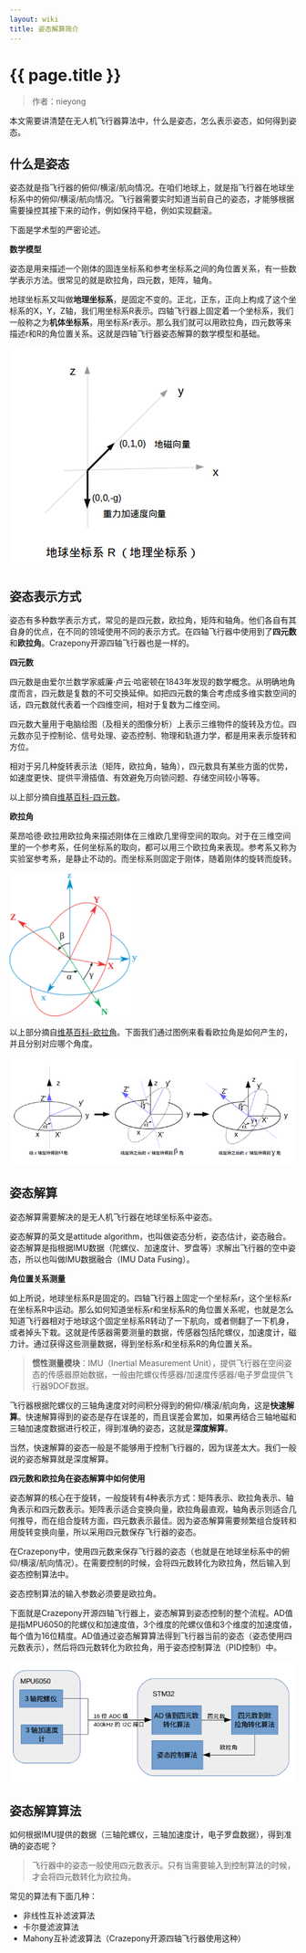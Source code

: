 ```yaml
---
layout: wiki
title: 姿态解算简介
---
```



# {{ page.title }}

> 作者：nieyong

本文需要讲清楚在无人机飞行器算法中，什么是姿态，怎么表示姿态，如何得到姿态。

## 什么是姿态

姿态就是指飞行器的俯仰/横滚/航向情况。在咱们地球上，就是指飞行器在地球坐标系中的俯仰/横滚/航向情况。飞行器需要实时知道当前自己的姿态，才能够根据需要操控其接下来的动作，例如保持平稳，例如实现翻滚。

下面是学术型的严密论述。

**数学模型**

姿态是用来描述一个刚体的固连坐标系和参考坐标系之间的角位置关系，有一些数学表示方法。很常见的就是欧拉角，四元数，矩阵，轴角。

地球坐标系又叫做**地理坐标系**，是固定不变的。正北，正东，正向上构成了这个坐标系的X，Y，Z轴，我们用坐标系R表示。四轴飞行器上固定着一个坐标系，我们一般称之为**机体坐标系**，用坐标系r表示。那么我们就可以用欧拉角，四元数等来描述r和R的角位置关系。这就是四轴飞行器姿态解算的数学模型和基础。

![](/assets/img/earth-coodinate.png)

## 姿态表示方式

姿态有多种数学表示方式，常见的是四元数，欧拉角，矩阵和轴角。他们各自有其自身的优点，在不同的领域使用不同的表示方式。在四轴飞行器中使用到了**四元数**和**欧拉角**。Crazepony开源四轴飞行器也是一样的。

**四元数**

四元数是由爱尔兰数学家威廉·卢云·哈密顿在1843年发现的数学概念。从明确地角度而言，四元数是复数的不可交换延伸。如把四元数的集合考虑成多维实数空间的话，四元数就代表着一个四维空间，相对于复数为二维空间。

四元数大量用于电脑绘图（及相关的图像分析）上表示三维物件的旋转及方位。四元数亦见于控制论、信号处理、姿态控制、物理和轨道力学，都是用来表示旋转和方位。

相对于另几种旋转表示法（矩阵，欧拉角，轴角），四元数具有某些方面的优势，如速度更快、提供平滑插值、有效避免万向锁问题、存储空间较小等等。

以上部分摘自[维基百科-四元数](http://zh.wikipedia.org/wiki/%E5%9B%9B%E5%85%83%E6%95%B0)。

**欧拉角**

莱昂哈德·欧拉用欧拉角来描述刚体在三维欧几里得空间的取向。对于在三维空间里的一个参考系，任何坐标系的取向，都可以用三个欧拉角来表现。参考系又称为实验室参考系，是静止不动的。而坐标系则固定于刚体，随着刚体的旋转而旋转。

![](/assets/img/euler-angles.png)

以上部分摘自[维基百科-欧拉角](http://zh.wikipedia.org/wiki/%E6%AC%A7%E6%8B%89%E8%A7%92)。下面我们通过图例来看看欧拉角是如何产生的，并且分别对应哪个角度。

![](/assets/img/euler-angles-demo.png)

## 姿态解算

姿态解算需要解决的是无人机飞行器在地球坐标系中姿态。

姿态解算的英文是attitude algorithm，也叫做姿态分析，姿态估计，姿态融合。姿态解算是指根据IMU数据（陀螺仪、加速度计、罗盘等）求解出飞行器的空中姿态，所以也叫做IMU数据融合（IMU Data Fusing）。


**角位置关系测量**

如上所说，地球坐标系R是固定的。四轴飞行器上固定一个坐标系r，这个坐标系r在坐标系R中运动。那么如何知道坐标系r和坐标系R的角位置关系呢，也就是怎么知道飞行器相对于地球这个固定坐标系R转动了一下航向，或者侧翻了一下机身，或者掉头下栽。这就是传感器需要测量的数据，传感器包括陀螺仪，加速度计，磁力计。通过获得这些测量数据，得到坐标系r和坐标系R的角位置关系。

> **惯性测量模块**：IMU（Inertial Measurement Unit），提供飞行器在空间姿态的传感器原始数据，一般由陀螺仪传感器/加速度传感器/电子罗盘提供飞行器9DOF数据。

飞行器根据陀螺仪的三轴角速度对时间积分得到的俯仰/横滚/航向角，这是**快速解算**。快速解算得到的姿态是存在误差的，而且误差会累加，如果再结合三轴地磁和三轴加速度数据进行校正，得到准确的姿态，这就是**深度解算**。

当然，快速解算的姿态一般是不能够用于控制飞行器的，因为误差太大。我们一般说的姿态解算就是深度解算。

**四元数和欧拉角在姿态解算中如何使用**

姿态解算的核心在于旋转，一般旋转有4种表示方式：矩阵表示、欧拉角表示、轴角表示和四元数表示。矩阵表示适合变换向量，欧拉角最直观，轴角表示则适合几何推导，而在组合旋转方面，四元数表示最佳。因为姿态解算需要频繁组合旋转和用旋转变换向量，所以采用四元数保存飞行器的姿态。

在Crazepony中，使用四元数来保存飞行器的姿态（也就是在地球坐标系中的俯仰/横滚/航向情况）。在需要控制的时候，会将四元数转化为欧拉角，然后输入到姿态控制算法中。

姿态控制算法的输入参数必须要是欧拉角。

下面就是Crazepony开源四轴飞行器上，姿态解算到姿态控制的整个流程。AD值是指MPU6050的陀螺仪和加速度值，3个维度的陀螺仪值和3个维度的加速度值，每个值为16位精度。AD值通过姿态解算算法得到飞行器当前的姿态（姿态使用四元数表示），然后将四元数转化为欧拉角，用于姿态控制算法（PID控制）中。

![](/assets/img/mpu6050-quaternion.png)


## 姿态解算算法
如何根据IMU提供的数据（三轴陀螺仪，三轴加速度计，电子罗盘数据），得到准确的姿态呢？

> 飞行器中的姿态一般使用四元数表示。只有当需要输入到控制算法的时候，才会将四元数转化为欧拉角。

常见的算法有下面几种：

* 非线性互补滤波算法
* 卡尔曼滤波算法
* Mahony互补滤波算法（Crazepony开源四轴飞行器使用这种）


